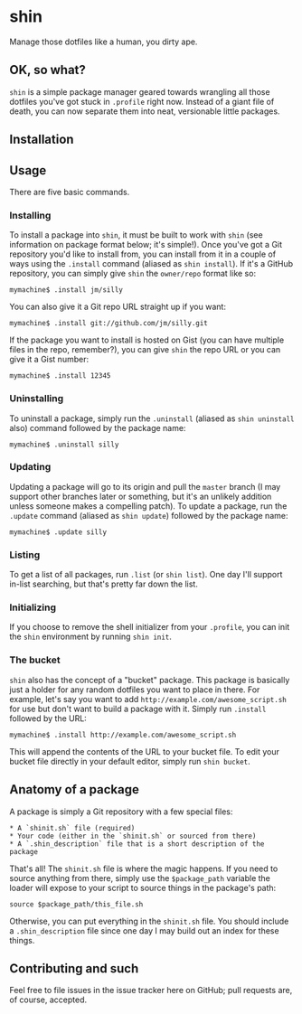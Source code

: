 shin
====

Manage those dotfiles like a human, you dirty ape.

## OK, so what?

`shin` is a simple package manager geared towards wrangling all those dotfiles you've got stuck in `.profile` right now.  Instead of a giant file of death, you can now separate them into neat, versionable little packages.

## Installation



## Usage

There are five basic commands.

### Installing

To install a package into `shin`, it must be built to work with `shin` (see information on package format below; it's simple!).  Once you've got a Git repository you'd like to install from, you can install from it in a couple of ways using the `.install` command (aliased as `shin install`).  If it's a GitHub repository, you can simply give `shin` the `owner/repo` format like so:

	mymachine$ .install jm/silly

You can also give it a Git repo URL straight up if you want:

	mymachine$ .install git://github.com/jm/silly.git

If the package you want to install is hosted on Gist (you can have multiple files in the repo, remember?), you can give `shin` the repo URL or you can give it a Gist number:

	mymachine$ .install 12345

### Uninstalling

To uninstall a package, simply run the `.uninstall` (aliased as `shin uninstall` also) command followed by the package name:

	mymachine$ .uninstall silly

### Updating

Updating a package will go to its origin and pull the `master` branch (I may support other branches later or something, but it's an unlikely addition unless someone makes a compelling patch).  To update a package, run the `.update` command (aliased as `shin update`) followed by the package name:

	mymachine$ .update silly

### Listing

To get a list of all packages, run `.list` (or `shin list`).  One day I'll support in-list searching, but that's pretty far down the list.

### Initializing

If you choose to remove the shell initializer from your `.profile`, you can init the `shin` environment by running `shin init`.

### The bucket

`shin` also has the concept of a "bucket" package.  This package is basically just a holder for any random dotfiles you want to place in there.  For example, let's say you want to add `http://example.com/awesome_script.sh` for use but don't want to build a package with it.  Simply run `.install` followed by the URL:

	mymachine$ .install http://example.com/awesome_script.sh

This will append the contents of the URL to your bucket file.  To edit your bucket file directly in your default editor, simply run `shin bucket`.

## Anatomy of a package

A package is simply a Git repository with a few special files:

	* A `shinit.sh` file (required)
	* Your code (either in the `shinit.sh` or sourced from there)
	* A `.shin_description` file that is a short description of the package

That's all!  The `shinit.sh` file is where the magic happens.  If you need to source anything from there, simply use the `$package_path` variable the loader will expose to your script to source things in the package's path:

	source $package_path/this_file.sh

Otherwise, you can put everything in the `shinit.sh` file.  You should include a `.shin_description` file since one day I may build out an index for these things.

## Contributing and such

Feel free to file issues in the issue tracker here on GitHub; pull requests are, of course, accepted.
